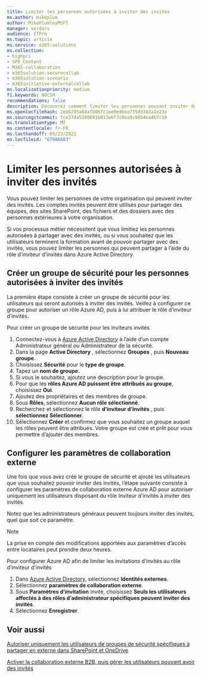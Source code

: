 ```yaml
---
title: Limiter les personnes autorisées à inviter des invités
ms.author: mikeplum
author: MikePlumleyMSFT
manager: serdars
audience: ITPro
ms.topic: article
ms.service: o365-solutions
ms.collection:
- highpri
- SPO_Content
- M365-collaboration
- m365solution-securecollab
- m365solution-scenario
- m365initiative-externalcollab
ms.localizationpriority: medium
f1.keywords: NOCSH
recommendations: false
description: Découvrez comment limiter les personnes pouvant inviter des invités dans votre organisation.
ms.openlocfilehash: 2eb6295a64afb867c1ee0ed6ea735d3382a1e23e
ms.sourcegitcommit: fce27da5140691b013a6f7c0ea9c88b4ea4b7c10
ms.translationtype: MT
ms.contentlocale: fr-FR
ms.lasthandoff: 09/23/2022
ms.locfileid: "67986683"
---
```

# <a name="limit-who-can-invite-guests"></a>Limiter les personnes autorisées à inviter des invités

Vous pouvez limiter les personnes de votre organisation qui peuvent inviter des invités. Les comptes invités peuvent être utilisés pour partager des équipes, des sites SharePoint, des fichiers et des dossiers avec des personnes extérieures à votre organisation.

Si vos processus métier nécessitent que vous limitiez les personnes autorisées à partager avec des invités, ou si vous souhaitez que les utilisateurs terminent la formation avant de pouvoir partager avec des invités, vous pouvez limiter les personnes qui peuvent partager à l’aide du rôle d’inviteur d’invités dans Azure Active Directory.

## <a name="create-a-security-group-for-people-allowed-to-invite-guests"></a>Créer un groupe de sécurité pour les personnes autorisées à inviter des invités

La première étape consiste à créer un groupe de sécurité pour les utilisateurs qui seront autorisés à inviter des invités. Veillez à configurer ce groupe pour autoriser un rôle Azure AD, puis à lui attribuer le rôle d’inviteur d’invités.

Pour créer un groupe de sécurité pour les inviteurs invités
1. Connectez-vous à [Azure Active Directory](https://aad.portal.azure.com) à l’aide d’un compte Administrateur général ou Administrateur de la sécurité.
1. Dans la page **Active Directory** , sélectionnez **Groupes** , puis **Nouveau groupe**.
1. Choisissez **Sécurité** pour le **type de groupe**.
1. Tapez un **nom de groupe.** 
1. Si vous le souhaitez, ajoutez une description pour le groupe.
1. Pour que les **rôles Azure AD puissent être attribués au groupe**, choisissez **Oui**.
1. Ajoutez des propriétaires et des membres de groupe.
1. Sous **Rôles**, sélectionnez **Aucun rôle sélectionné**.
1. Recherchez et sélectionnez le rôle **d’inviteur d’invités** , puis **sélectionnez Sélectionner**.
1. Sélectionnez **Créer** et confirmez que vous souhaitez un groupe auquel les rôles peuvent être attribués. Votre groupe est créé et prêt pour vous permettre d’ajouter des membres.

## <a name="configure-external-collaboration-settings"></a>Configurer les paramètres de collaboration externe

Une fois que vous avez créé le groupe de sécurité et ajouté les utilisateurs que vous souhaitez pouvoir inviter des invités, l’étape suivante consiste à configurer les paramètres de collaboration externe Azure AD pour autoriser uniquement les utilisateurs disposant du rôle Inviteur d’invités à inviter des invités.

Notez que les administrateurs généraux peuvent toujours inviter des invités, quel que soit ce paramètre.

> [!NOTE]
> La prise en compte des modifications apportées aux paramètres d’accès entre locataires peut prendre deux heures.

Pour configurer Azure AD afin de limiter les invitations d’invités au rôle d’inviteur d’invités
1. Dans [Azure Active Directory](https://aad.portal.azure.com/), sélectionnez **Identités externes**.
1. Sélectionnez **paramètres de collaboration externe**.
1. Sous **Paramètres d’invitation** invité, choisissez **Seuls les utilisateurs affectés à des rôles d’administrateur spécifiques peuvent inviter des invités**.
1. Sélectionnez **Enregistrer**.

## <a name="related-topics"></a>Voir aussi

[Autoriser uniquement les utilisateurs de groupes de sécurité spécifiques à partager en externe dans SharePoint et OneDrive](/sharepoint/manage-security-groups)

[Activer la collaboration externe B2B, puis gérer les utilisateurs pouvant avoir des invités](/azure/active-directory/external-identities/delegate-invitations)